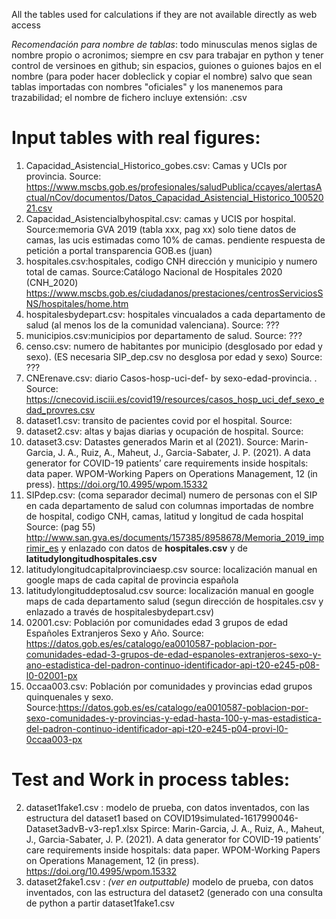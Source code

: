 All the tables used for calculations if they are not available directly as web access

*Recomendación para nombre de tablas*: todo minusculas menos siglas de nombre propio o acronimos; siempre en csv para trabajar en python y tener control de versinoes en github; sin espacios, guiones o guiones bajos en el nombre (para poder hacer dobleclick y copiar el nombre) salvo que sean tablas importadas con nombres "oficiales" y los manenemos para trazabilidad; el nombre de fichero incluye extensión: .csv

# Input tables with real figures:

1. Capacidad_Asistencial_Historico_gobes.csv: Camas y UCIs por provincia. Source: https://www.mscbs.gob.es/profesionales/saludPublica/ccayes/alertasActual/nCov/documentos/Datos_Capacidad_Asistencial_Historico_10052021.csv
2. Capacidad_Asistencialbyhospital.csv: camas y UCIS por hospital. Source:memoria GVA 2019 (tabla xxx, pag xx) solo tiene datos de camas, las ucis estimadas como 10% de camas. pendiente respuesta de petición a portal transparencia GOB.es (juan)
3. hospitales.csv:hospitales, codigo CNH dirección y municipio y numero total de camas. Source:Catálogo Nacional de Hospitales 2020 (CNH_2020) https://www.mscbs.gob.es/ciudadanos/prestaciones/centrosServiciosSNS/hospitales/home.htm
4. hospitalesbydepart.csv: hospitales vincualados a cada departamento de salud (al menos los de la comunidad valenciana). Source: ???
5. municipios.csv:municipios por departamento de salud. Source: ???
6. censo.csv: numero de habitantes por municipio (desglosado por edad y sexo). (ES necesaria SIP_dep.csv no desglosa por edad y sexo) Source: ???
7. CNErenave.csv:  diario Casos-hosp-uci-def- by sexo-edad-provincia. . Source: https://cnecovid.isciii.es/covid19/resources/casos_hosp_uci_def_sexo_edad_provres.csv
8. dataset1.csv: transito de pacientes covid por el hospital. Source:
9. dataset2.csv: altas y bajas diarias y ocupación de hospital. Source:
10. dataset3.csv: Datastes generados Marin et al (2021). Source: Marin-Garcia, J. A., Ruiz, A., Maheut, J., Garcia-Sabater, J. P. (2021). A data generator for COVID-19 patients’ care requirements inside hospitals: data paper. WPOM-Working Papers on Operations Management, 12 (in press). https://doi.org/10.4995/wpom.15332
11. SIPdep.csv: (coma separador decimal) numero de personas con el SIP en cada departamento de salud con columnas importadas de nombre de hospital, codigo CNH, camas, latitud y longitud de cada hospital Source: (pag 55) http://www.san.gva.es/documents/157385/8958678/Memoria_2019_imprimir_es y enlazado con datos de **hospitales.csv** y de **latitudylongitudhospitales.csv**
12. latitudylongitudcapitalprovinciaesp.csv source: localización manual en google maps de cada capital de provincia española
13. latitudylongituddeptosalud.csv source: localización manual en google maps de cada departamento salud (segun dirección de hospitales.csv y enlazado a través de  hospitalesbydepart.csv)
14. 02001.csv: Población por comunidades edad 3 grupos de edad Españoles Extranjeros Sexo y Año. Source: https://datos.gob.es/es/catalogo/ea0010587-poblacion-por-comunidades-edad-3-grupos-de-edad-espanoles-extranjeros-sexo-y-ano-estadistica-del-padron-continuo-identificador-api-t20-e245-p08-l0-02001-px
15. 0ccaa003.csv: Población por comunidades y provincias edad grupos quinquenales y sexo. Source:https://datos.gob.es/es/catalogo/ea0010587-poblacion-por-sexo-comunidades-y-provincias-y-edad-hasta-100-y-mas-estadistica-del-padron-continuo-identificador-api-t20-e245-p04-provi-l0-0ccaa003-px

# Test and Work in process tables:
2. dataset1fake1.csv : modelo de prueba, con datos inventados, con las estructura del dataset1 based on COVID19simulated-1617990046-Dataset3advB-v3-rep1.xlsx Spirce: Marin-Garcia, J. A., Ruiz, A., Maheut, J., Garcia-Sabater, J. P. (2021). A data generator for COVID-19 patients’ care requirements inside hospitals: data paper. WPOM-Working Papers on Operations Management, 12 (in press). https://doi.org/10.4995/wpom.15332
3. dataset2fake1.csv : *(ver en outputtable)* modelo de prueba, con datos inventados, con las estructura del dataset2 (generado con una consulta de python a partir dataset1fake1.csv
